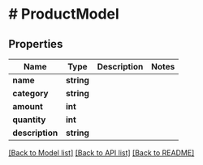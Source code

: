 # # ProductModel

## Properties

Name | Type | Description | Notes
------------ | ------------- | ------------- | -------------
**name** | **string** |  |
**category** | **string** |  |
**amount** | **int** |  |
**quantity** | **int** |  |
**description** | **string** |  |

[[Back to Model list]](../../README.md#models) [[Back to API list]](../../README.md#endpoints) [[Back to README]](../../README.md)
